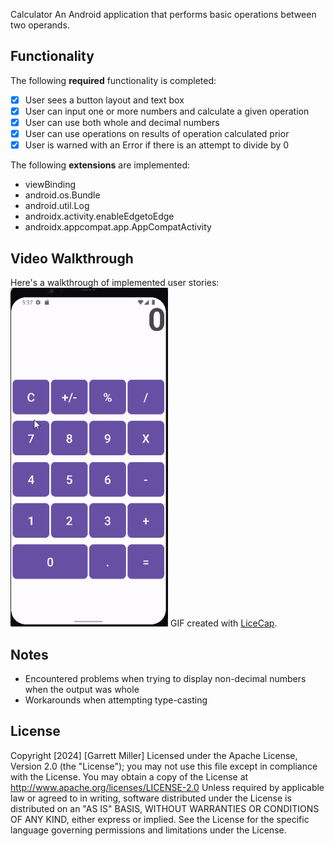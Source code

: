 Calculator
An Android application that performs basic operations between two operands.
## Functionality
The following **required** functionality is completed:
* [X] User sees a button layout and text box
* [X] User can input one or more numbers and calculate a given operation
* [X] User can use both whole and decimal numbers
* [X] User can use operations on results of operation calculated prior
* [X] User is warned with an Error if there is an attempt to divide by 0
      
The following **extensions** are implemented:
* viewBinding
* android.os.Bundle
* android.util.Log
* androidx.activity.enableEdgetoEdge
* androidx.appcompat.app.AppCompatActivity
## Video Walkthrough
Here's a walkthrough of implemented user stories:
<img src='walkthrough.gif' title='Video Walkthrough' width='50%' alt='Video
Walkthrough' />
GIF created with [LiceCap](http://www.cockos.com/licecap/).
## Notes
* Encountered problems when trying to display non-decimal numbers when the output was whole
* Workarounds when attempting type-casting
## License
Copyright [2024] [Garrett Miller]
Licensed under the Apache License, Version 2.0 (the "License");
you may not use this file except in compliance with the License.
You may obtain a copy of the License at
http://www.apache.org/licenses/LICENSE-2.0
Unless required by applicable law or agreed to in writing, software
distributed under the License is distributed on an "AS IS" BASIS,
WITHOUT WARRANTIES OR CONDITIONS OF ANY KIND, either express or implied.
See the License for the specific language governing permissions and
limitations under the License.

